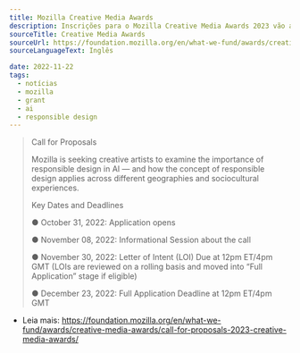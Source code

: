 ```yaml
---
title: Mozilla Creative Media Awards
description: Inscrições para o Mozilla Creative Media Awards 2023 vão até dia 30/11/22.
sourceTitle: Creative Media Awards
sourceUrl: https://foundation.mozilla.org/en/what-we-fund/awards/creative-media-awards/call-for-proposals-2023-creative-media-awards/
sourceLanguageText: Inglês

date: 2022-11-22
tags:
  - notícias
  - mozilla
  - grant
  - ai
  - responsible design
---
```


> Call for Proposals
>
> Mozilla is seeking creative artists to examine the importance of responsible design in AI — and how the concept of responsible design applies across different geographies and sociocultural experiences.
>
> Key Dates and Deadlines
>
> ● October 31, 2022: Application opens
>
> ● November 08, 2022: Informational Session about the call
>
> ● November 30, 2022: Letter of Intent (LOI) Due at 12pm ET/4pm GMT (LOIs are reviewed on a rolling basis and moved into “Full Application” stage if eligible)
>
> ● December 23, 2022: Full Application Deadline at 12pm ET/4pm GMT

* Leia mais: https://foundation.mozilla.org/en/what-we-fund/awards/creative-media-awards/call-for-proposals-2023-creative-media-awards/
